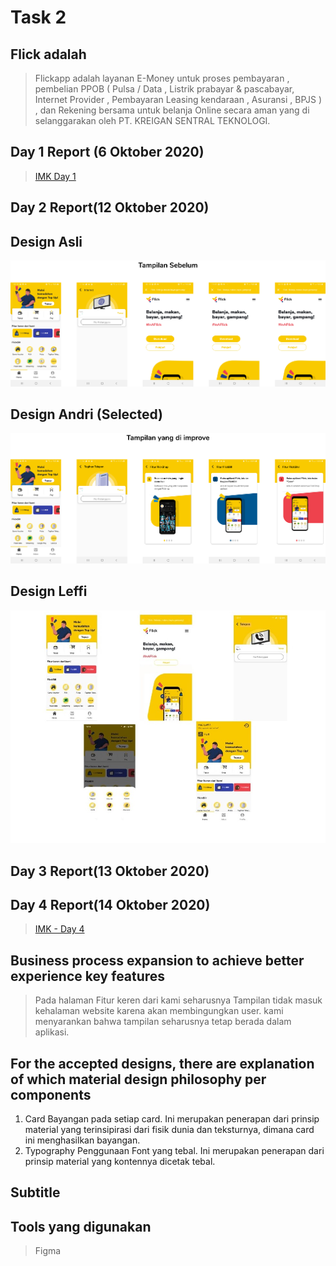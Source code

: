 # Task 2
## Flick adalah 
>Flickapp adalah layanan E-Money untuk proses pembayaran , pembelian PPOB ( Pulsa / Data , Listrik prabayar & pascabayar, Internet Provider , Pembayaran Leasing kendaraan , Asuransi , BPJS ) , dan Rekening bersama untuk belanja Online secara aman yang di selanggarakan oleh PT. KREIGAN SENTRAL TEKNOLOGI.

## Day 1 Report (6 Oktober 2020)
>[IMK Day 1](https://youtu.be/v1pScGoJL4E)

## Day 2 Report(12 Oktober 2020)

## Design Asli
![sebelum](design_raw/Tampilansebelum.png)

## Design Andri (Selected)
![andri](design_andri/keseluruhanandri.png)

## Design Leffi
![leffi](design_leffi/keseluruhanleffi.jpeg)

## Day 3 Report(13 Oktober 2020)


## Day 4 Report(14 Oktober 2020)
>[IMK - Day 4](https://youtu.be/1lK126OtSyA)

## Business process expansion to achieve better experience key features
>Pada halaman Fitur keren dari kami seharusnya Tampilan tidak masuk kehalaman website karena akan membingungkan user. kami menyarankan 
bahwa tampilan seharusnya tetap berada dalam aplikasi.

## For the accepted designs, there are explanation of which material design philosophy per components
1. Card
Bayangan pada setiap card.
Ini merupakan penerapan dari prinsip material yang terinsipirasi dari fisik dunia dan teksturnya, dimana card ini menghasilkan bayangan.
2. Typography
Penggunaan Font yang tebal.
Ini merupakan penerapan dari prinsip material yang kontennya dicetak tebal.

## Subtitle

## Tools yang digunakan
>Figma
